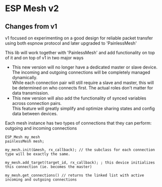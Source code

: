 # ESP Mesh v2

## Changes from v1
v1 focused on experimenting on a good design for reliable packet transfer using both espnow protocol and later upgraded to 'PainlessMesh'

This lib will work together with 'PainlessMesh' and add functionality on top of it and on top of v1 in two major ways

- This new version will no longer have a dedicated master or slave device.\
  The incoming and outgoing connections will be completely managed dynamically.\
  While each connection pair will still require a slave and master, this will be determined on who connects first. The actual roles don't matter for data transmission.
- This new version will also add the functionality of synced variables across connection pairs.\
  This feature will greatly simplify and optimize sharing states and config data between devices.

Each mesh instance has two types of connections that they can perform: outgoing and incoming connections
```
ESP_Mesh my_mesh
painlessMesh mesh;

my_mesh.init(&mesh, rx_callback); // the subclass for each connection type will be exactly the same.

my_mesh.add_target(target_id, rx_callback); ; this device initializes this connection (ie. becomes the master)

my_mesh.get_connections() // returns the linked list with active incoming and outgoing connections

```